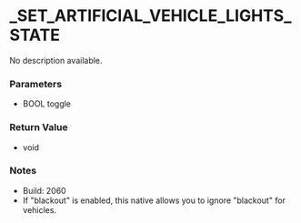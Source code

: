 # _SET_ARTIFICIAL_VEHICLE_LIGHTS_STATE

No description available.

### Parameters
* BOOL toggle

### Return Value
* void

### Notes
* Build: 2060
* If "blackout" is enabled, this native allows you to ignore "blackout" for vehicles.

